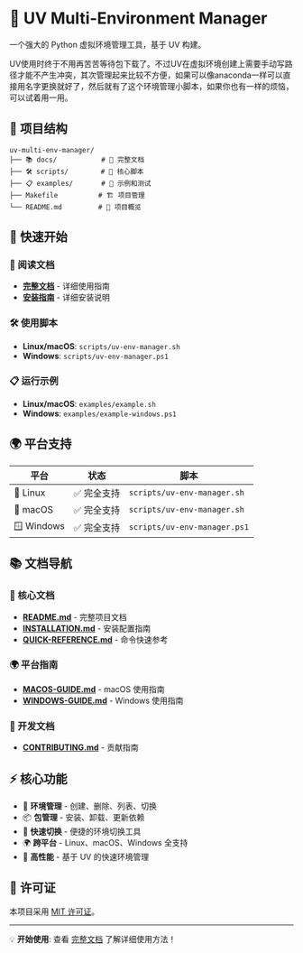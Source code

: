 # 🚀 UV Multi-Environment Manager

一个强大的 Python 虚拟环境管理工具，基于 UV 构建。

UV使用时终于不用再苦苦等待包下载了。不过UV在虚拟环境创建上需要手动写路径才能不产生冲突，其次管理起来比较不方便，如果可以像anaconda一样可以直接用名字更换就好了，然后就有了这个环境管理小脚本，如果你也有一样的烦恼，可以试着用一用。
## 📁 项目结构

```
uv-multi-env-manager/
├── 📚 docs/           # 📖 完整文档
├── 🛠️ scripts/        # 🔧 核心脚本
├── 📋 examples/       # 🎯 示例和测试
├── Makefile          # 🏗️ 项目管理
└── README.md         # 📄 项目概览
```

## 🚀 快速开始

### 📖 阅读文档
- **[完整文档](docs/README.md)** - 详细使用指南
- **[安装指南](docs/INSTALLATION.md)** - 详细安装说明

### 🛠️ 使用脚本
- **Linux/macOS**: `scripts/uv-env-manager.sh`
- **Windows**: `scripts/uv-env-manager.ps1`

### 📋 运行示例
- **Linux/macOS**: `examples/example.sh`
- **Windows**: `examples/example-windows.ps1`

## 🌍 平台支持

| 平台 | 状态 | 脚本 |
|------|------|------|
| 🐧 Linux | ✅ 完全支持 | `scripts/uv-env-manager.sh` |
| 🍎 macOS | ✅ 完全支持 | `scripts/uv-env-manager.sh` |
| 🪟 Windows | ✅ 完全支持 | `scripts/uv-env-manager.ps1` |

## 📚 文档导航

### 🎯 核心文档
- **[README.md](docs/README.md)** - 完整项目文档
- **[INSTALLATION.md](docs/INSTALLATION.md)** - 安装配置指南
- **[QUICK-REFERENCE.md](docs/QUICK-REFERENCE.md)** - 命令快速参考

### 🌍 平台指南
- **[MACOS-GUIDE.md](docs/MACOS-GUIDE.md)** - macOS 使用指南
- **[WINDOWS-GUIDE.md](docs/WINDOWS-GUIDE.md)** - Windows 使用指南

### 🤝 开发文档
- **[CONTRIBUTING.md](docs/CONTRIBUTING.md)** - 贡献指南

## ⚡ 核心功能

- 🎯 **环境管理** - 创建、删除、列表、切换
- 📦 **包管理** - 安装、卸载、更新依赖
- 🔄 **快速切换** - 便捷的环境切换工具
- 🌍 **跨平台** - Linux、macOS、Windows 全支持
- 🚀 **高性能** - 基于 UV 的快速环境管理

## 📄 许可证

本项目采用 [MIT 许可证](docs/LICENSE)。

---

💡 **开始使用**: 查看 [完整文档](docs/README.md) 了解详细使用方法！
